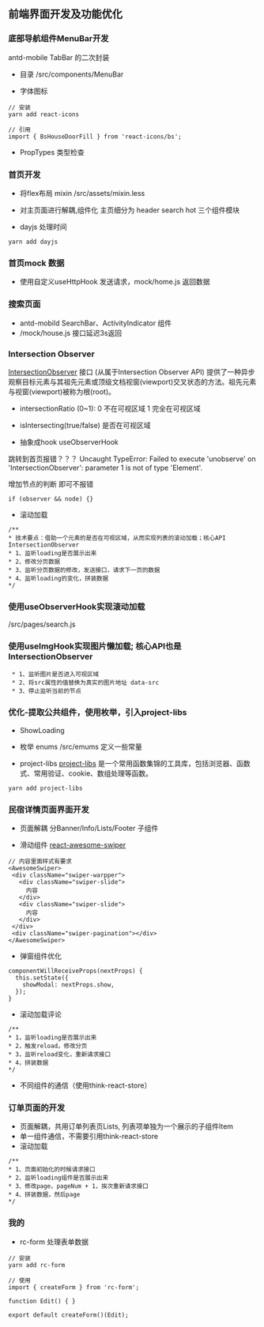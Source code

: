## 前端界面开发及功能优化

### 底部导航组件MenuBar开发
antd-mobile TabBar 的二次封装

- 目录
/src/components/MenuBar

- 字体图标
```
// 安装
yarn add react-icons

// 引用
import { BsHouseDoorFill } from 'react-icons/bs';

```

- PropTypes
类型检查

### 首页开发

- 将flex布局 mixin
/src/assets/mixin.less

- 对主页面进行解耦,组件化
主页细分为 header search hot 三个组件模块

- dayjs 处理时间
```
yarn add dayjs
```

### 首页mock 数据
- 使用自定义useHttpHook 发送请求，mock/home.js 返回数据

### 搜索页面
- antd-mobild SearchBar、ActivityIndicator 组件
- /mock/house.js 接口延迟3s返回

### Intersection Observer
[IntersectionObserver](https://developer.mozilla.org/zh-CN/docs/Web/API/IntersectionObserver)
接口 (从属于Intersection Observer API) 提供了一种异步观察目标元素与其祖先元素或顶级文档视窗(viewport)交叉状态的方法。祖先元素与视窗(viewport)被称为根(root)。

- intersectionRatio 
(0~1): 0 不在可视区域 1 完全在可视区域

- isIntersecting(true/false)
是否在可视区域

- 抽象成hook useObserverHook

跳转到首页报错？？？
Uncaught TypeError: Failed to execute 'unobserve' on 'IntersectionObserver': parameter 1 is not of type 'Element'.

增加节点的判断 即可不报错
```
if (observer && node) {}
```

- 滚动加载
```
/**
* 技术要点：借助一个元素的是否在可视区域，从而实现列表的滚动加载；核心API IntersectionObserver
* 1、监听loading是否展示出来
* 2、修改分页数据
* 3、监听分页数据的修改，发送接口，请求下一页的数据
* 4、监听loading的变化，拼装数据
*/
```

### 使用useObserverHook实现滚动加载
/src/pages/search.js

### 使用useImgHook实现图片懒加载; 核心API也是IntersectionObserver
```
 * 1、监听图片是否进入可视区域
 * 2、将src属性的值替换为真实的图片地址 data-src
 * 3、停止监听当前的节点
```

### 优化-提取公共组件，使用枚举，引入project-libs
- ShowLoading

- 枚举 enums
/src/emums 定义一些常量

- project-libs 
[project-libs](https://github.com/cpagejs/project-libs)
 是一个常用函数集锦的工具库，包括浏览器、函数式、常用验证、cookie、数组处理等函数。

 ```
 yarn add project-libs

 ```

 ### 民宿详情页面界面开发
 - 页面解耦 分Banner/Info/Lists/Footer 子组件

 - 滑动组件 [react-awesome-swiper](https://github.com/limingziqiang/react-awesome-swiper)
 ```
 // 内容里面样式有要求
 <AwesomeSwiper>
  <div className="swiper-warpper">
    <div className="swiper-slide">
      内容
    </div>
    <div className="swiper-slide">
      内容
    </div>
  </div>
  <div className="swiper-pagination"></div>
</AwesomeSwiper>
 ```
 
- 弹窗组件优化
```
componentWillReceiveProps(nextProps) {
  this.setState({
    showModal: nextProps.show,
  });
}
```

- 滚动加载评论
```
/**
* 1，监听loading是否展示出来
* 2，触发reload，修改分页
* 3，监听reload变化，重新请求接口
* 4，拼装数据
*/
```

- 不同组件的通信（使用think-react-store）

### 订单页面的开发

- 页面解耦，共用订单列表页Lists, 列表项单独为一个展示的子组件Item
- 单一组件通信，不需要引用think-react-store
- 滚动加载
```
/**
* 1、页面初始化的时候请求接口
* 2、监听loading组件是否展示出来
* 3、修改page，pageNum + 1，挨次重新请求接口
* 4、拼装数据，然后page
*/
```

### 我的
- rc-form 处理表单数据
```
// 安装
yarn add rc-form

// 使用
import { createForm } from 'rc-form';

function Edit() { }

export default createForm()(Edit);
```